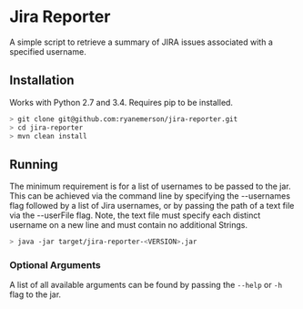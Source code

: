 # Jira Reporter

A simple script to retrieve a summary of JIRA issues associated with a specified username.

## Installation

Works with Python 2.7 and 3.4.  Requires pip to be installed.

```bash
> git clone git@github.com:ryanemerson/jira-reporter.git
> cd jira-reporter
> mvn clean install
```

## Running
The minimum requirement is for a list of usernames to be passed to the jar.  This can be achieved via
the command line by specifying the --usernames flag followed by a list of Jira usernames, or by passing
the path of a text file via the --userFile flag. Note, the text file must specify each distinct username
on a new line and must contain no additional Strings.

```bash
> java -jar target/jira-reporter-<VERSION>.jar
```

### Optional Arguments
A list of all available arguments can be found by passing the ```--help``` or ```-h``` flag to the jar.
